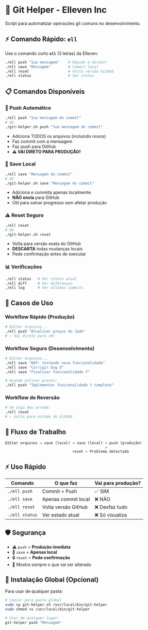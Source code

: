 # 🚀 Git Helper - Elleven Inc

Script para automatizar operações git comuns no desenvolvimento.

## ⚡ Comando Rápido: `ell`

Use o comando curto **`ell`** (3 letras) da Elleven:

```bash
./ell push "Sua mensagem"    # Rápido e direto!
./ell save "Mensagem"        # Commit local
./ell reset                  # Volta versão GitHub  
./ell status                 # Ver status
```

## 📋 Comandos Disponíveis

### 🚀 Push Automático
```bash
./ell push "Sua mensagem de commit"
# OU
./git-helper.sh push "Sua mensagem de commit"
```
- Adiciona TODOS os arquivos (incluindo novos)
- Faz commit com a mensagem
- Faz push para GitHub
- **⚠️ VAI DIRETO PARA PRODUÇÃO!**

### 💾 Save Local
```bash
./ell save "Mensagem do commit"
# OU
./git-helper.sh save "Mensagem do commit"
```
- Adiciona e commita apenas localmente
- **NÃO envia** para GitHub
- Útil para salvar progresso sem afetar produção

### ⚠️ Reset Seguro
```bash
./ell reset
# OU
./git-helper.sh reset
```
- Volta para versão exata do GitHub
- **DESCARTA** todas mudanças locais
- Pede confirmação antes de executar

### 📊 Verificações
```bash
./ell status   # Ver status atual
./ell diff     # Ver diferenças  
./ell log      # Ver últimos commits
```

## 🎯 Casos de Uso

### Workflow Rápido (Produção)
```bash
# Editar arquivos...
./ell push "Atualizar preços do Jade"
# ↑ Vai direto para v0!
```

### Workflow Seguro (Desenvolvimento)
```bash
# Editar arquivos...
./ell save "WIP: testando nova funcionalidade"
./ell save "Corrigir bug X"
./ell save "Finalizar funcionalidade Y"

# Quando estiver pronto:
./ell push "Implementar funcionalidade Y completa"
```

### Workflow de Reversão
```bash
# Se algo deu errado:
./ell reset
# ↑ Volta para estado do GitHub
```

## 🔄 Fluxo de Trabalho

```
Editar arquivos → save (local) → save (local) → push (produção)
                                              ↗
                               reset ← Problema detectado
```

## ⚡ Uso Rápido

| Comando | O que faz | Vai para produção? |
|---------|-----------|-------------------|
| `./ell push` | Commit + Push | ✅ SIM |
| `./ell save` | Apenas commit local | ❌ NÃO |
| `./ell reset` | Volta versão GitHub | ❌ Desfaz tudo |
| `./ell status` | Ver estado atual | ❌ Só visualiza |

## 🛡️ Segurança

- ⚠️ `push` = **Produção imediata**
- 💾 `save` = **Apenas local**
- 🔒 `reset` = **Pede confirmação**
- 👀 Mostra sempre o que vai ser alterado

## 📁 Instalação Global (Opcional)

Para usar de qualquer pasta:

```bash
# Copiar para pasta global
sudo cp git-helper.sh /usr/local/bin/git-helper
sudo chmod +x /usr/local/bin/git-helper

# Usar de qualquer lugar:
git-helper push "Mensagem"
``` 
